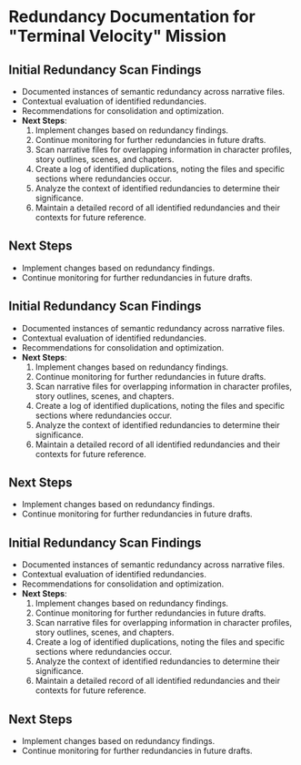 # Redundancy Documentation for "Terminal Velocity" Mission

## Initial Redundancy Scan Findings
- Documented instances of semantic redundancy across narrative files.
- Contextual evaluation of identified redundancies.
- Recommendations for consolidation and optimization.
- **Next Steps**:
  1. Implement changes based on redundancy findings.
  2. Continue monitoring for further redundancies in future drafts.
  3. Scan narrative files for overlapping information in character profiles, story outlines, scenes, and chapters.
  4. Create a log of identified duplications, noting the files and specific sections where redundancies occur.
  5. Analyze the context of identified redundancies to determine their significance.
  6. Maintain a detailed record of all identified redundancies and their contexts for future reference.

## Next Steps
- Implement changes based on redundancy findings.
- Continue monitoring for further redundancies in future drafts.

## Initial Redundancy Scan Findings
- Documented instances of semantic redundancy across narrative files.
- Contextual evaluation of identified redundancies.
- Recommendations for consolidation and optimization.
- **Next Steps**:
  1. Implement changes based on redundancy findings.
  2. Continue monitoring for further redundancies in future drafts.
  3. Scan narrative files for overlapping information in character profiles, story outlines, scenes, and chapters.
  4. Create a log of identified duplications, noting the files and specific sections where redundancies occur.
  5. Analyze the context of identified redundancies to determine their significance.
  6. Maintain a detailed record of all identified redundancies and their contexts for future reference.

## Next Steps
- Implement changes based on redundancy findings.
- Continue monitoring for further redundancies in future drafts.

## Initial Redundancy Scan Findings
- Documented instances of semantic redundancy across narrative files.
- Contextual evaluation of identified redundancies.
- Recommendations for consolidation and optimization.
- **Next Steps**:
  1. Implement changes based on redundancy findings.
  2. Continue monitoring for further redundancies in future drafts.
  3. Scan narrative files for overlapping information in character profiles, story outlines, scenes, and chapters.
  4. Create a log of identified duplications, noting the files and specific sections where redundancies occur.
  5. Analyze the context of identified redundancies to determine their significance.
  6. Maintain a detailed record of all identified redundancies and their contexts for future reference.

## Next Steps
- Implement changes based on redundancy findings.
- Continue monitoring for further redundancies in future drafts.
